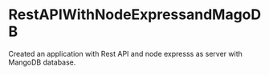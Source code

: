 # RestAPIWithNodeExpressandMagoDB
Created an application with Rest API and node expresss as server with MangoDB database.
